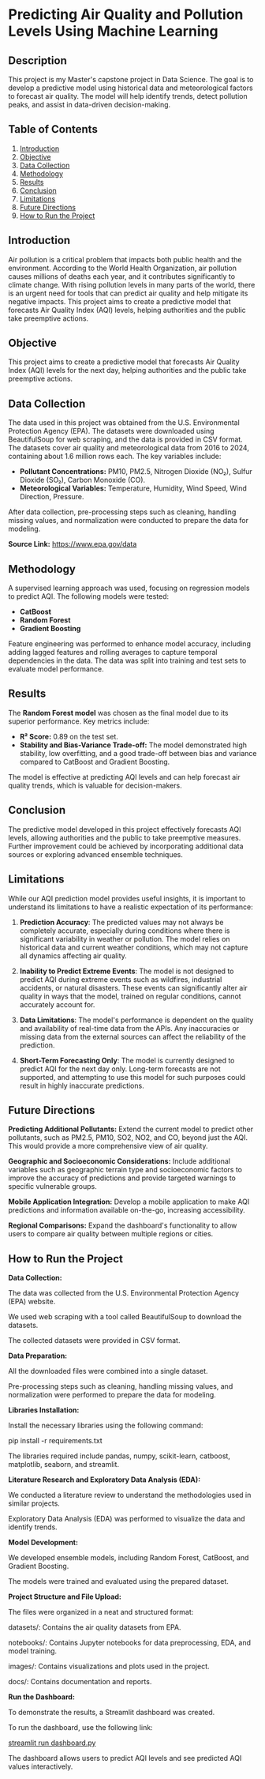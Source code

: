 
# Predicting Air Quality and Pollution Levels Using Machine Learning

## Description

This project is my Master's capstone project in Data Science. The goal is to develop a predictive model using historical data and meteorological factors to forecast air quality. The model will help identify trends, detect pollution peaks, and assist in data-driven decision-making.

## Table of Contents
1. [Introduction](#introduction)
2. [Objective](#objective)
3. [Data Collection](#data-collection)
4. [Methodology](#methodology)
5. [Results](#results)
6. [Conclusion](#conclusion)
7. [Limitations](#limitations)
8. [Future Directions](#futureDirections)
9. [How to Run the Project](#HowtoRuntheProject)


## Introduction
Air pollution is a critical problem that impacts both public health and the environment. According to the World Health Organization, air pollution causes millions of deaths each year, and it contributes significantly to climate change. With rising pollution levels in many parts of the world, there is an urgent need for tools that can predict air quality and help mitigate its negative impacts. This project aims to create a predictive model that forecasts Air Quality Index (AQI) levels, helping authorities and the public take preemptive actions.

## Objective
This project aims to create a predictive model that forecasts Air Quality Index (AQI) levels for the next day, helping authorities and the public take preemptive actions.

## Data Collection
The data used in this project was obtained from the U.S. Environmental Protection Agency (EPA). The datasets were downloaded using BeautifulSoup for web scraping, and the data is provided in CSV format. The datasets cover air quality and meteorological data from 2016 to 2024, containing about 1.6 million rows each. The key variables include:

- **Pollutant Concentrations:** PM10, PM2.5, Nitrogen Dioxide (NO₂), Sulfur Dioxide (SO₂), Carbon Monoxide (CO).
- **Meteorological Variables:** Temperature, Humidity, Wind Speed, Wind Direction, Pressure.

After data collection, pre-processing steps such as cleaning, handling missing values, and normalization were conducted to prepare the data for modeling.

**Source Link:** https://www.epa.gov/data

## Methodology
A supervised learning approach was used, focusing on regression models to predict AQI. The following models were tested:

- **CatBoost**
- **Random Forest**
- **Gradient Boosting**

Feature engineering was performed to enhance model accuracy, including adding lagged features and rolling averages to capture temporal dependencies in the data. The data was split into training and test sets to evaluate model performance.

## Results
The **Random Forest model** was chosen as the final model due to its superior performance. Key metrics include:

- **R² Score:** 0.89 on the test set.
- **Stability and Bias-Variance Trade-off:** The model demonstrated high stability, low overfitting, and a good trade-off between bias and variance compared to CatBoost and Gradient Boosting.

The model is effective at predicting AQI levels and can help forecast air quality trends, which is valuable for decision-makers.

## Conclusion
The predictive model developed in this project effectively forecasts AQI levels, allowing authorities and the public to take preemptive measures. Further improvement could be achieved by incorporating additional data sources or exploring advanced ensemble techniques.

## Limitations
While our AQI prediction model provides useful insights, it is important to understand its limitations to have a realistic expectation of its performance:

1. **Prediction Accuracy**: The predicted values may not always be completely accurate, especially during conditions where there is significant variability in weather or pollution. The model relies on historical data and current weather conditions, which may not capture all dynamics affecting air quality.

2. **Inability to Predict Extreme Events**: The model is not designed to predict AQI during extreme events such as wildfires, industrial accidents, or natural disasters. These events can significantly alter air quality in ways that the model, trained on regular conditions, cannot accurately account for.

3. **Data Limitations**: The model's performance is dependent on the quality and availability of real-time data from the APIs. Any inaccuracies or missing data from the external sources can affect the reliability of the prediction.

4. **Short-Term Forecasting Only**: The model is currently designed to predict AQI for the next day only. Long-term forecasts are not supported, and attempting to use this model for such purposes could result in highly inaccurate predictions.


## Future Directions
**Predicting Additional Pollutants:** Extend the current model to predict other pollutants, such as PM2.5, PM10, SO2, NO2, and CO, beyond just the AQI. This would provide a more comprehensive view of air quality.

**Geographic and Socioeconomic Considerations:** Include additional variables such as geographic terrain type and socioeconomic factors to improve the accuracy of predictions and provide targeted warnings to specific vulnerable groups.

**Mobile Application Integration:** Develop a mobile application to make AQI predictions and information available on-the-go, increasing accessibility.

**Regional Comparisons:** Expand the dashboard's functionality to allow users to compare air quality between multiple regions or cities.


## How to Run the Project

**Data Collection:**

The data was collected from the U.S. Environmental Protection Agency (EPA) website.

We used web scraping with a tool called BeautifulSoup to download the datasets.

The collected datasets were provided in CSV format.


**Data Preparation:**

All the downloaded files were combined into a single dataset.

Pre-processing steps such as cleaning, handling missing values, and normalization were performed to prepare the data for modeling.


**Libraries Installation:**

Install the necessary libraries using the following command:

pip install -r requirements.txt

The libraries required include pandas, numpy, scikit-learn, catboost, matplotlib, seaborn, and streamlit.


**Literature Research and Exploratory Data Analysis (EDA):**

We conducted a literature review to understand the methodologies used in similar projects.

Exploratory Data Analysis (EDA) was performed to visualize the data and identify trends.


**Model Development:**

We developed ensemble models, including Random Forest, CatBoost, and Gradient Boosting.

The models were trained and evaluated using the prepared dataset.


**Project Structure and File Upload:**

The files were organized in a neat and structured format:

datasets/: Contains the air quality datasets from EPA.

notebooks/: Contains Jupyter notebooks for data preprocessing, EDA, and model training.

images/: Contains visualizations and plots used in the project.

docs/: Contains documentation and reports.


**Run the Dashboard:**

To demonstrate the results, a Streamlit dashboard was created.

To run the dashboard, use the following link:

[streamlit run dashboard.py](https://capstoneprojectdata606.streamlit.app/)

The dashboard allows users to predict AQI levels and see predicted AQI values interactively.

